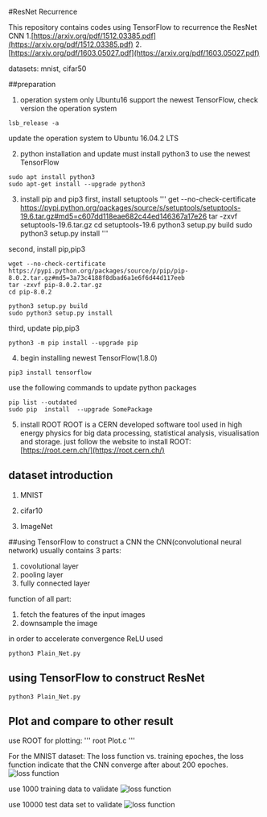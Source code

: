 #ResNet Recurrence

This repository contains codes using TensorFlow to recurrence the ResNet CNN
1.[https://arxiv.org/pdf/1512.03385.pdf](https://arxiv.org/pdf/1512.03385.pdf)
2.[https://arxiv.org/pdf/1603.05027.pdf](https://arxiv.org/pdf/1603.05027.pdf)


datasets: mnist, cifar50


##preparation

1. operation system
only Ubuntu16 support the newest TensorFlow, check version the operation system
```
lsb_release -a
```
update the operation system to Ubuntu 16.04.2 LTS

2. python installation and update
must install python3 to use the newest TensorFlow
```
sudo apt install python3
sudo apt-get install --upgrade python3
```

3. install pip and pip3
first, install setuptools
'''
get --no-check-certificate  https://pypi.python.org/packages/source/s/setuptools/setuptools-19.6.tar.gz#md5=c607dd118eae682c44ed146367a17e26
tar -zxvf setuptools-19.6.tar.gz
cd setuptools-19.6
python3 setup.py build
sudo python3 setup.py install
'''

second, install pip,pip3
```
wget --no-check-certificate  https://pypi.python.org/packages/source/p/pip/pip-8.0.2.tar.gz#md5=3a73c4188f8dbad6a1e6f6d44d117eeb
tar -zxvf pip-8.0.2.tar.gz
cd pip-8.0.2

python3 setup.py build
sudo python3 setup.py install
```
third, update pip,pip3
```
python3 -m pip install --upgrade pip  
```

4. begin installing newest TensorFlow(1.8.0)
```
pip3 install tensorflow    
```

use the following commands to update python packages

```
pip list --outdated
sudo pip  install  --upgrade SomePackage
```

5. install ROOT
ROOT is a CERN developed software tool used in high energy physics  for
big data processing, statistical analysis, visualisation and storage.
just follow the website to install ROOT:
[https://root.cern.ch/](https://root.cern.ch/)


## dataset introduction

1. MNIST

2. cifar10

3. ImageNet

##using TensorFlow to construct a CNN
the CNN(convolutional neural network) usually contains 3 parts:
1. covolutional layer
2. pooling layer
3. fully connected layer


function of all part:
1. fetch the features of the input images
2. downsample the image

in order to accelerate convergence
ReLU used

```
python3 Plain_Net.py 
```



## using TensorFlow to construct ResNet





```
python3 Plain_Net.py 
```


## Plot and compare to other result
use ROOT for plotting:
'''
root Plot.c
'''

For the MNIST dataset:
The loss function vs. training epoches, the loss function indicate that the CNN converge after about 200 epoches.
![loss function](https://github.com/horse007666/ResNet/tree/blob/master/Plot/mnist_loss.png)

use 1000 training data to validate
![loss function](https://github.com/horse007666/ResNet/tree/blob/master/Plot/mnist_train_error.png)

use 10000 test data set to validate 
![loss function](https://github.com/horse007666/ResNet/tree/blob/master/Plot/mnist_test_error.png)














